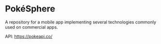 # PokéSphere
A repository for a mobile app implementing several technologies commonly used on commercial apps.

API: https://pokeapi.co/
